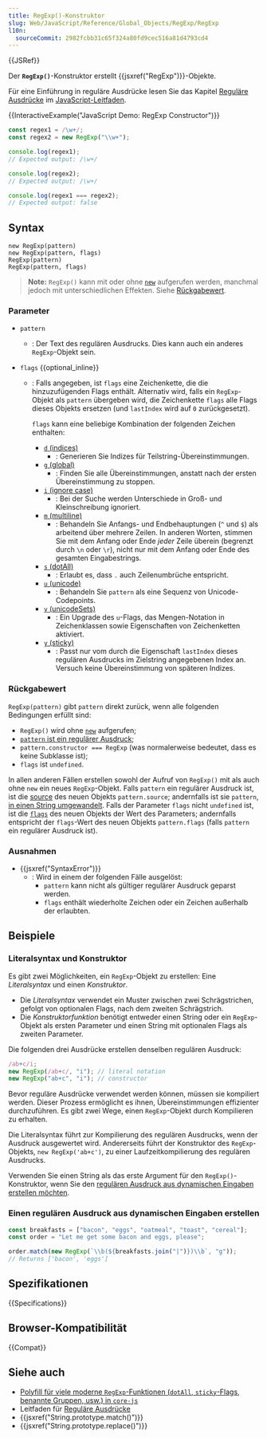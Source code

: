 ```yaml
---
title: RegExp()-Konstruktor
slug: Web/JavaScript/Reference/Global_Objects/RegExp/RegExp
l10n:
  sourceCommit: 2982fcbb31c65f324a80fd9cec516a81d4793cd4
---
```


{{JSRef}}

Der **`RegExp()`**-Konstruktor erstellt {{jsxref("RegExp")}}-Objekte.

Für eine Einführung in reguläre Ausdrücke lesen Sie das Kapitel [Reguläre Ausdrücke](/de/docs/Web/JavaScript/Guide/Regular_expressions) im [JavaScript-Leitfaden](/de/docs/Web/JavaScript/Guide).

{{InteractiveExample("JavaScript Demo: RegExp Constructor")}}

```js interactive-example
const regex1 = /\w+/;
const regex2 = new RegExp("\\w+");

console.log(regex1);
// Expected output: /\w+/

console.log(regex2);
// Expected output: /\w+/

console.log(regex1 === regex2);
// Expected output: false
```

## Syntax

```js-nolint
new RegExp(pattern)
new RegExp(pattern, flags)
RegExp(pattern)
RegExp(pattern, flags)
```

> **Note:** `RegExp()` kann mit oder ohne [`new`](/de/docs/Web/JavaScript/Reference/Operators/new) aufgerufen werden, manchmal jedoch mit unterschiedlichen Effekten. Siehe [Rückgabewert](#rückgabewert).

### Parameter

- `pattern`

  - : Der Text des regulären Ausdrucks. Dies kann auch ein anderes `RegExp`-Objekt sein.

- `flags` {{optional_inline}}

  - : Falls angegeben, ist `flags` eine Zeichenkette, die die hinzuzufügenden Flags enthält. Alternativ wird, falls ein `RegExp`-Objekt als `pattern` übergeben wird, die Zeichenkette `flags` alle Flags dieses Objekts ersetzen (und `lastIndex` wird auf `0` zurückgesetzt).

    `flags` kann eine beliebige Kombination der folgenden Zeichen enthalten:

    - [`d` (indices)](/de/docs/Web/JavaScript/Reference/Global_Objects/RegExp/hasIndices)
      - : Generieren Sie Indizes für Teilstring-Übereinstimmungen.
    - [`g` (global)](/de/docs/Web/JavaScript/Reference/Global_Objects/RegExp/global)
      - : Finden Sie alle Übereinstimmungen, anstatt nach der ersten Übereinstimmung zu stoppen.
    - [`i` (ignore case)](/de/docs/Web/JavaScript/Reference/Global_Objects/RegExp/ignoreCase)
      - : Bei der Suche werden Unterschiede in Groß- und Kleinschreibung ignoriert.
    - [`m` (multiline)](/de/docs/Web/JavaScript/Reference/Global_Objects/RegExp/multiline)
      - : Behandeln Sie Anfangs- und Endbehauptungen (`^` und `$`) als arbeitend über mehrere Zeilen. In anderen Worten, stimmen Sie mit dem Anfang oder Ende _jeder_ Zeile überein (begrenzt durch `\n` oder `\r`), nicht nur mit dem Anfang oder Ende des gesamten Eingabestrings.
    - [`s` (dotAll)](/de/docs/Web/JavaScript/Reference/Global_Objects/RegExp/dotAll)
      - : Erlaubt es, dass `.` auch Zeilenumbrüche entspricht.
    - [`u` (unicode)](/de/docs/Web/JavaScript/Reference/Global_Objects/RegExp/unicode)
      - : Behandeln Sie `pattern` als eine Sequenz von Unicode-Codepoints.
    - [`v` (unicodeSets)](/de/docs/Web/JavaScript/Reference/Global_Objects/RegExp/unicodeSets)
      - : Ein Upgrade des `u`-Flags, das Mengen-Notation in Zeichenklassen sowie Eigenschaften von Zeichenketten aktiviert.
    - [`y` (sticky)](/de/docs/Web/JavaScript/Reference/Global_Objects/RegExp/sticky)
      - : Passt nur vom durch die Eigenschaft `lastIndex` dieses regulären Ausdrucks im Zielstring angegebenen Index an. Versuch keine Übereinstimmung von späteren Indizes.

### Rückgabewert

`RegExp(pattern)` gibt `pattern` direkt zurück, wenn alle folgenden Bedingungen erfüllt sind:

- `RegExp()` wird ohne [`new`](/de/docs/Web/JavaScript/Reference/Operators/new) aufgerufen;
- [`pattern` ist ein regulärer Ausdruck](/de/docs/Web/JavaScript/Reference/Global_Objects/RegExp#special_handling_for_regexes);
- `pattern.constructor === RegExp` (was normalerweise bedeutet, dass es keine Subklasse ist);
- `flags` ist `undefined`.

In allen anderen Fällen erstellen sowohl der Aufruf von `RegExp()` mit als auch ohne `new` ein neues `RegExp`-Objekt. Falls `pattern` ein regulärer Ausdruck ist, ist die [source](/de/docs/Web/JavaScript/Reference/Global_Objects/RegExp/source) des neuen Objekts `pattern.source`; andernfalls ist sie `pattern`, [in einen String umgewandelt](/de/docs/Web/JavaScript/Reference/Global_Objects/String#string_coercion). Falls der Parameter `flags` nicht `undefined` ist, ist die [`flags`](/de/docs/Web/JavaScript/Reference/Global_Objects/RegExp/flags) des neuen Objekts der Wert des Parameters; andernfalls entspricht der `flags`-Wert des neuen Objekts `pattern.flags` (falls `pattern` ein regulärer Ausdruck ist).

### Ausnahmen

- {{jsxref("SyntaxError")}}
  - : Wird in einem der folgenden Fälle ausgelöst:
    - `pattern` kann nicht als gültiger regulärer Ausdruck geparst werden.
    - `flags` enthält wiederholte Zeichen oder ein Zeichen außerhalb der erlaubten.

## Beispiele

### Literalsyntax und Konstruktor

Es gibt zwei Möglichkeiten, ein `RegExp`-Objekt zu erstellen: Eine _Literalsyntax_ und einen _Konstruktor_.

- Die _Literalsyntax_ verwendet ein Muster zwischen zwei Schrägstrichen, gefolgt von optionalen Flags, nach dem zweiten Schrägstrich.
- Die _Konstruktorfunktion_ benötigt entweder einen String oder ein `RegExp`-Objekt als ersten Parameter und einen String mit optionalen Flags als zweiten Parameter.

Die folgenden drei Ausdrücke erstellen denselben regulären Ausdruck:

```js
/ab+c/i;
new RegExp(/ab+c/, "i"); // literal notation
new RegExp("ab+c", "i"); // constructor
```

Bevor reguläre Ausdrücke verwendet werden können, müssen sie kompiliert werden. Dieser Prozess ermöglicht es ihnen, Übereinstimmungen effizienter durchzuführen. Es gibt zwei Wege, einen `RegExp`-Objekt durch Kompilieren zu erhalten.

Die Literalsyntax führt zur Kompilierung des regulären Ausdrucks, wenn der Ausdruck ausgewertet wird. Andererseits führt der Konstruktor des `RegExp`-Objekts, `new RegExp('ab+c')`, zu einer Laufzeitkompilierung des regulären Ausdrucks.

Verwenden Sie einen String als das erste Argument für den `RegExp()`-Konstruktor, wenn Sie den [regulären Ausdruck aus dynamischen Eingaben erstellen möchten](#einen_regulären_ausdruck_aus_dynamischen_eingaben_erstellen).

### Einen regulären Ausdruck aus dynamischen Eingaben erstellen

```js
const breakfasts = ["bacon", "eggs", "oatmeal", "toast", "cereal"];
const order = "Let me get some bacon and eggs, please";

order.match(new RegExp(`\\b(${breakfasts.join("|")})\\b`, "g"));
// Returns ['bacon', 'eggs']
```

## Spezifikationen

{{Specifications}}

## Browser-Kompatibilität

{{Compat}}

## Siehe auch

- [Polyfill für viele moderne `RegExp`-Funktionen (`dotAll`, `sticky`-Flags, benannte Gruppen, usw.) in `core-js`](https://github.com/zloirock/core-js#ecmascript-string-and-regexp)
- Leitfaden für [Reguläre Ausdrücke](/de/docs/Web/JavaScript/Guide/Regular_expressions)
- {{jsxref("String.prototype.match()")}}
- {{jsxref("String.prototype.replace()")}}
